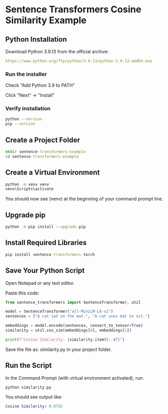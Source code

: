 # Sentence Transformers Cosine Similarity Example

## Python Installation

Download Python 3.9.13 from the official archive:

```yaml
https://www.python.org/ftp/python/3.9.13/python-3.9.13-amd64.exe
```

### Run the installer

Check "Add Python 3.9 to PATH"

Click "Next" → "Install"

### Verify installation

```cmd
python --version
pip --version
```

## Create a Project Folder

```cmd
mkdir sentence-transformers-example
cd sentence-transformers-example
```

## Create a Virtual Environment

```cmd
python -m venv venv
venv\Scripts\activate
```

You should now see (venv) at the beginning of your command prompt line.

## Upgrade pip

```cmd
python -m pip install --upgrade pip
```

## Install Required Libraries

```cmd
pip install sentence-transformers torch
```

## Save Your Python Script

Open Notepad or any text editor.

Paste this code:

```python
from sentence_transformers import SentenceTransformer, util

model = SentenceTransformer("all-MiniLM-L6-v2")
sentences = ["A cat sat on the mat.", "A cat uses mat to sit."]

embeddings = model.encode(sentences, convert_to_tensor=True)
similarity = util.cos_sim(embeddings[0], embeddings[1])

print(f"Cosine Similarity: {similarity.item():.4f}")
```

Save the file as: similarity.py in your project folder.

## Run the Script

In the Command Prompt (with virtual environment activated), run:

```cmd
python similarity.py
```

You should see output like:

```yaml
Cosine Similarity: 0.8792
```
